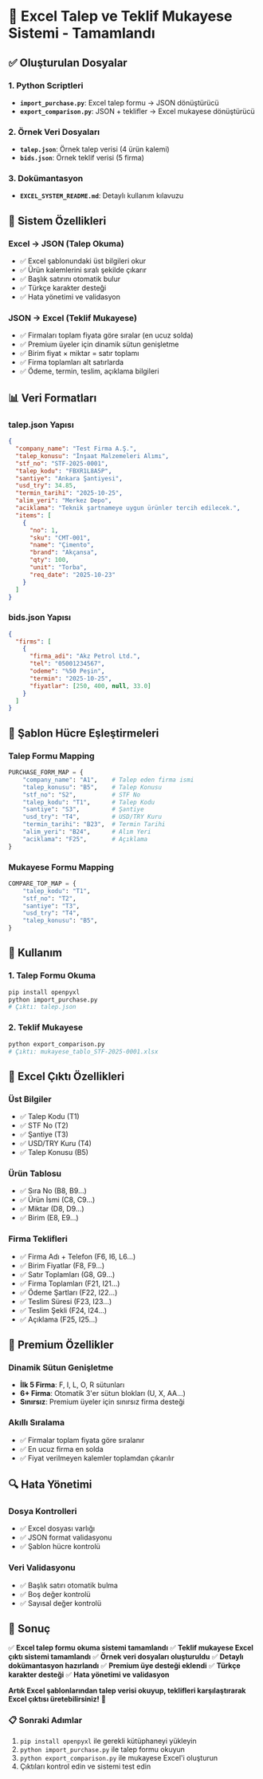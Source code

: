 # 🎯 Excel Talep ve Teklif Mukayese Sistemi - Tamamlandı

## ✅ **Oluşturulan Dosyalar**

### 1. **Python Scriptleri**
- **`import_purchase.py`**: Excel talep formu → JSON dönüştürücü
- **`export_comparison.py`**: JSON + teklifler → Excel mukayese dönüştürücü

### 2. **Örnek Veri Dosyaları**
- **`talep.json`**: Örnek talep verisi (4 ürün kalemi)
- **`bids.json`**: Örnek teklif verisi (5 firma)

### 3. **Dokümantasyon**
- **`EXCEL_SYSTEM_README.md`**: Detaylı kullanım kılavuzu

## 🔧 **Sistem Özellikleri**

### **Excel → JSON (Talep Okuma)**
- ✅ Excel şablonundaki üst bilgileri okur
- ✅ Ürün kalemlerini sıralı şekilde çıkarır
- ✅ Başlık satırını otomatik bulur
- ✅ Türkçe karakter desteği
- ✅ Hata yönetimi ve validasyon

### **JSON → Excel (Teklif Mukayese)**
- ✅ Firmaları toplam fiyata göre sıralar (en ucuz solda)
- ✅ Premium üyeler için dinamik sütun genişletme
- ✅ Birim fiyat × miktar = satır toplamı
- ✅ Firma toplamları alt satırlarda
- ✅ Ödeme, termin, teslim, açıklama bilgileri

## 📊 **Veri Formatları**

### **talep.json Yapısı**
```json
{
  "company_name": "Test Firma A.Ş.",
  "talep_konusu": "İnşaat Malzemeleri Alımı",
  "stf_no": "STF-2025-0001",
  "talep_kodu": "FBXR1L8A5P",
  "santiye": "Ankara Şantiyesi",
  "usd_try": 34.85,
  "termin_tarihi": "2025-10-25",
  "alim_yeri": "Merkez Depo",
  "aciklama": "Teknik şartnameye uygun ürünler tercih edilecek.",
  "items": [
    {
      "no": 1,
      "sku": "CMT-001",
      "name": "Çimento",
      "brand": "Akçansa",
      "qty": 100,
      "unit": "Torba",
      "req_date": "2025-10-23"
    }
  ]
}
```

### **bids.json Yapısı**
```json
{
  "firms": [
    {
      "firma_adi": "Akz Petrol Ltd.",
      "tel": "05001234567",
      "odeme": "%50 Peşin",
      "termin": "2025-10-25",
      "fiyatlar": [250, 400, null, 33.0]
    }
  ]
}
```

## 🎯 **Şablon Hücre Eşleştirmeleri**

### **Talep Formu Mapping**
```python
PURCHASE_FORM_MAP = {
    "company_name": "A1",    # Talep eden firma ismi
    "talep_konusu": "B5",    # Talep Konusu
    "stf_no": "S2",          # STF No
    "talep_kodu": "T1",      # Talep Kodu
    "santiye": "S3",         # Şantiye
    "usd_try": "T4",         # USD/TRY Kuru
    "termin_tarihi": "B23",  # Termin Tarihi
    "alim_yeri": "B24",      # Alım Yeri
    "aciklama": "F25",       # Açıklama
}
```

### **Mukayese Formu Mapping**
```python
COMPARE_TOP_MAP = {
    "talep_kodu": "T1",
    "stf_no": "T2",
    "santiye": "T3",
    "usd_try": "T4",
    "talep_konusu": "B5",
}
```

## 🔧 **Kullanım**

### **1. Talep Formu Okuma**
```bash
pip install openpyxl
python import_purchase.py
# Çıktı: talep.json
```

### **2. Teklif Mukayese**
```bash
python export_comparison.py
# Çıktı: mukayese_tablo_STF-2025-0001.xlsx
```

## 🎨 **Excel Çıktı Özellikleri**

### **Üst Bilgiler**
- ✅ Talep Kodu (T1)
- ✅ STF No (T2)
- ✅ Şantiye (T3)
- ✅ USD/TRY Kuru (T4)
- ✅ Talep Konusu (B5)

### **Ürün Tablosu**
- ✅ Sıra No (B8, B9...)
- ✅ Ürün İsmi (C8, C9...)
- ✅ Miktar (D8, D9...)
- ✅ Birim (E8, E9...)

### **Firma Teklifleri**
- ✅ Firma Adı + Telefon (F6, I6, L6...)
- ✅ Birim Fiyatlar (F8, F9...)
- ✅ Satır Toplamları (G8, G9...)
- ✅ Firma Toplamları (F21, I21...)
- ✅ Ödeme Şartları (F22, I22...)
- ✅ Teslim Süresi (F23, I23...)
- ✅ Teslim Şekli (F24, I24...)
- ✅ Açıklama (F25, I25...)

## 🚀 **Premium Özellikler**

### **Dinamik Sütun Genişletme**
- **İlk 5 Firma**: F, I, L, O, R sütunları
- **6+ Firma**: Otomatik 3'er sütun blokları (U, X, AA...)
- **Sınırsız**: Premium üyeler için sınırsız firma desteği

### **Akıllı Sıralama**
- ✅ Firmalar toplam fiyata göre sıralanır
- ✅ En ucuz firma en solda
- ✅ Fiyat verilmeyen kalemler toplamdan çıkarılır

## 🔍 **Hata Yönetimi**

### **Dosya Kontrolleri**
- ✅ Excel dosyası varlığı
- ✅ JSON format validasyonu
- ✅ Şablon hücre kontrolü

### **Veri Validasyonu**
- ✅ Başlık satırı otomatik bulma
- ✅ Boş değer kontrolü
- ✅ Sayısal değer kontrolü

## 🎉 **Sonuç**

✅ **Excel talep formu okuma sistemi tamamlandı**
✅ **Teklif mukayese Excel çıktı sistemi tamamlandı**
✅ **Örnek veri dosyaları oluşturuldu**
✅ **Detaylı dokümantasyon hazırlandı**
✅ **Premium üye desteği eklendi**
✅ **Türkçe karakter desteği**
✅ **Hata yönetimi ve validasyon**

**Artık Excel şablonlarından talep verisi okuyup, teklifleri karşılaştırarak Excel çıktısı üretebilirsiniz!** 🚀

### 📋 **Sonraki Adımlar**
1. `pip install openpyxl` ile gerekli kütüphaneyi yükleyin
2. `python import_purchase.py` ile talep formu okuyun
3. `python export_comparison.py` ile mukayese Excel'i oluşturun
4. Çıktıları kontrol edin ve sistemi test edin
